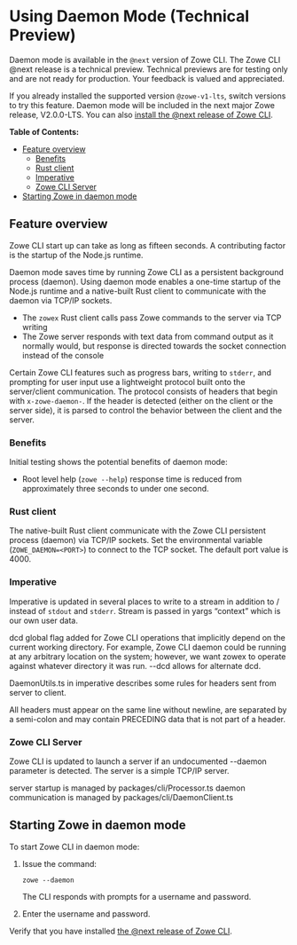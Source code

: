 # Using Daemon Mode (Technical Preview) <!-- omit in toc -->

<Badge text="Technical Preview"/> Daemon mode is available in the `@next` version of Zowe CLI. The Zowe CLI @next release is a technical preview. Technical previews are for testing only and are not ready for production. Your feedback is valued and appreciated.

If you already installed the supported version `@zowe-v1-lts`, switch versions to try this feature. Daemon mode will be included in the next major Zowe release, V2.0.0-LTS. You can also [install the @next release of Zowe CLI](cli-install-cli-next.md).

**Table of Contents:**
- [Feature overview](#feature-overview)
  - [Benefits](#benefits)
  - [Rust client](#rust-client)
  - [Imperative](#imperative)
  - [Zowe CLI Server](#zowe-cli-server)
- [Starting Zowe in daemon mode](#starting-zowe-in-daemon-mode)



## Feature overview
Zowe CLI start up can take as long as fifteen seconds. A contributing factor is the startup of the Node.js runtime.

Daemon mode saves time by running Zowe CLI as a persistent background process (daemon). Using daemon mode enables a one-time startup of the Node.js runtime and a native-built Rust client to communicate with the daemon via TCP/IP sockets.
* The `zowex` Rust client calls pass Zowe commands to the server via TCP writing
* The Zowe server responds with text data from command output as it normally would, but response is directed towards the socket connection instead of the console

Certain Zowe CLI features such as progress bars, writing to `stderr`, and prompting for user input use a lightweight protocol built onto the server/client communication. The protocol consists of headers that begin with `x-zowe-daemon-`. If the header is detected (either on the client or the server side), it is parsed to control the behavior between the client and the server.

### Benefits
Initial testing shows the potential benefits of daemon mode:
* Root level help (`zowe --help`) response time is reduced from approximately three seconds to under one second.

### Rust client
The native-built Rust client communicate with the Zowe CLI persistent process (daemon) via TCP/IP sockets. Set the environmental variable (`ZOWE_DAEMON=<PORT>`) to connect to the TCP socket. The default port value is 4000.

### Imperative
Imperative is updated in several places to write to a stream in addition to / instead of `stdout` and `stderr`. Stream is passed in yargs “context” which is our own user data.

dcd global flag added for Zowe CLI operations that implicitly depend on the current working directory. For example, Zowe CLI daemon could be running at any arbitrary location on the system; however, we want zowex to operate against whatever directory it was run. --dcd allows for alternate dcd.

DaemonUtils.ts in imperative describes some rules for headers sent from server to client.

All headers must appear on the same line without newline, are separated by a semi-colon and may contain PRECEDING data that is not part of a header.

### Zowe CLI Server
Zowe CLI is updated to launch a server if an undocumented --daemon parameter is detected. The server is a simple TCP/IP server.

server startup is managed by packages/cli/Processor.ts
daemon communication is managed by packages/cli/DaemonClient.ts

## Starting Zowe in daemon mode

To start Zowe CLI in daemon mode:

1. Issue the command:

   ```
   zowe --daemon
   ```
   The CLI responds with prompts for a username and password.

2. Enter the username and password.
   
  

Verify that you have installed [the @next release of Zowe CLI](cli-install-cli-next.md).
